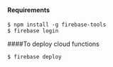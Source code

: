 #### Requirements
```
$ npm install -g firebase-tools
$ firebase login
```

####To deploy cloud functions

```
$ firebase deploy
```